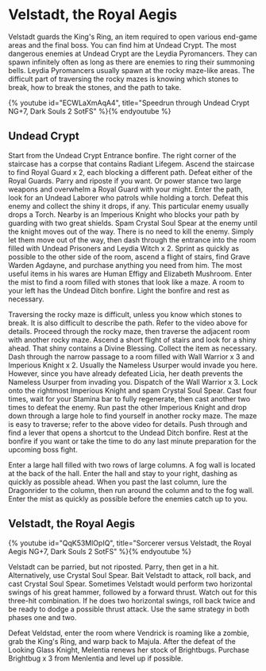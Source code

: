 # Velstadt, the Royal Aegis

Velstadt guards the King's Ring, an item required to open various end-game areas
and the final boss. You can find him at Undead Crypt. The most dangerous enemies
at Undead Crypt are the Leydia Pyromancers. They can spawn infinitely often as
long as there are enemies to ring their summoning bells. Leydia Pyromancers
usually spawn at the rocky maze-like areas. The difficult part of traversing the
rocky mazes is knowing which stones to break, how to break the stones, and the
path to take.

{% youtube id="ECWLaXmAqA4", title="Speedrun through Undead Crypt NG+7, Dark Souls 2 SotFS" %}{% endyoutube %}

## Undead Crypt

Start from the Undead Crypt Entrance bonfire. The right corner of the staircase
has a corpse that contains Radiant Lifegem. Ascend the staircase to find Royal
Guard x 2, each blocking a different path. Defeat either of the Royal Guards.
Parry and riposte if you want. Or power stance two large weapons and overwhelm a
Royal Guard with your might. Enter the path, look for an Undead Laborer who
patrols while holding a torch. Defeat this enemy and collect the shiny it drops,
if any. This particular enemy usually drops a Torch. Nearby is an Imperious
Knight who blocks your path by guarding with two great shields. Spam Crystal
Soul Spear at the enemy until the knight moves out of the way. There is no need
to kill the enemy. Simply let them move out of the way, then dash through the
entrance into the room filled with Undead Prisoners and Leydia Witch x 2. Sprint
as quickly as possible to the other side of the room, ascend a flight of stairs,
find Grave Warden Agdayne, and purchase anything you need from him. The most
useful items in his wares are Human Effigy and Elizabeth Mushroom. Enter the
mist to find a room filled with stones that look like a maze. A room to your
left has the Undead Ditch bonfire. Light the bonfire and rest as necessary.

Traversing the rocky maze is difficult, unless you know which stones to break.
It is also difficult to describe the path. Refer to the video above for details.
Proceed through the rocky maze, then traverse the adjacent room with another
rocky maze. Ascend a short flight of stairs and look for a shiny ahead. That
shiny contains a Divine Blessing. Collect the item as necessary. Dash through
the narrow passage to a room filled with Wall Warrior x 3 and Imperious Knight
x 2. Usually the Nameless Usurper would invade you here. However, since you have
already defeated Licia, her death prevents the Nameless Usurper from invading
you. Dispatch of the Wall Warrior x 3. Lock onto the rightmost Imperious Knight
and spam Crystal Soul Spear. Cast four times, wait for your Stamina bar to fully
regenerate, then cast another two times to defeat the enemy. Run past the other
Imperious Knight and drop down through a large hole to find yourself in another
rocky maze. The maze is easy to traverse; refer to the above video for details.
Push through and find a lever that opens a shortcut to the Undead Ditch bonfire.
Rest at the bonfire if you want or take the time to do any last minute
preparation for the upcoming boss fight.

Enter a large hall filled with two rows of large columns. A fog wall is located
at the back of the hall. Enter the hall and stay to your right, dashing as
quickly as possible ahead. When you past the last column, lure the Dragonrider
to the column, then run around the column and to the fog wall. Enter the mist as
quickly as possible before the enemies catch up to you.

## Velstadt, the Royal Aegis

{% youtube id="QqK53MlOpIQ", title="Sorcerer versus Velstadt, the Royal Aegis NG+7, Dark Souls 2 SotFS" %}{% endyoutube %}

Velstadt can be parried, but not riposted. Parry, then get in a hit.
Alternatively, use Crystal Soul Spear. Bait Velstadt to attack, roll back, and
cast Crystal Soul Spear. Sometimes Velstadt would perform two horizontal swings
of his great hammer, followed by a forward thrust. Watch out for this three-hit
combination. If he does two horizontal swings, roll back twice and be ready to
dodge a possible thrust attack. Use the same strategy in both phases one and
two.

Defeat Veldstad, enter the room where Vendrick is roaming like a zombie, grab
the King's Ring, and warp back to Majula. After the defeat of the Looking Glass
Knight, Melentia renews her stock of Brightbugs. Purchase Brightbug x 3 from
Menlentia and level up if possible.
